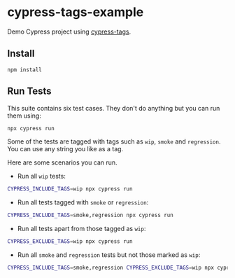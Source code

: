 # cypress-tags-example

Demo Cypress project using [cypress-tags](https://github.com/annaet/cypress-tags).

## Install

`npm install`

## Run Tests

This suite contains six test cases. They don't do anything but you can run them using:

```bash
npx cypress run
```

Some of the tests are tagged with tags such as `wip`, `smoke` and `regression`. You can use any string you like as a tag.

Here are some scenarios you can run.

* Run all `wip` tests:
```bash
CYPRESS_INCLUDE_TAGS=wip npx cypress run
```

* Run all tests tagged with `smoke` or `regression`:
```bash
CYPRESS_INCLUDE_TAGS=smoke,regression npx cypress run
```

* Run all tests apart from those tagged as `wip`:
```bash
CYPRESS_EXCLUDE_TAGS=wip npx cypress run
```

* Run all `smoke` and `regression` tests but not those marked as `wip`:
```bash
CYPRESS_INCLUDE_TAGS=smoke,regression CYPRESS_EXCLUDE_TAGS=wip npx cypress run
```